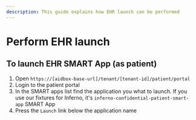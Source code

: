 ```yaml
---
description: This guide explains how EHR launch can be performed
---
```


# Perform EHR launch

## To launch EHR SMART App (as patient)

1. Open `https://[aidbox-base-url]/tenant/[tenant-id]/patient/portal`
2. Login to the patient portal
3. In the SMART apps list find the application you what to launch. If you use our fixtures for Inferno, it's `inferno-confidential-patient-smart-app` SMART App
4. Press the `Launch` link below the application name
